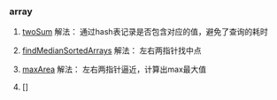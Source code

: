 ### array

1. [twoSum](../LeetCode/L1toL99/L1.java)
解法： 通过hash表记录是否包含对应的值，避免了查询的耗时

2. [findMedianSortedArrays](../LeetCode/L1toL99/L4.java)
解法： 左右两指针找中点

3. [maxArea](../LeetCode/L1toL99/L11.java)
解法： 左右两指针逼近，计算出max最大值

4. []
